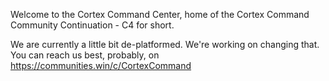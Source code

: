 Welcome to the Cortex Command Center, home of the Cortex Command Community Continuation - C4 for short.

We are currently a little bit de-platformed. We're working on changing that. You can reach us best, probably, on https://communities.win/c/CortexCommand
